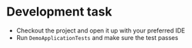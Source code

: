 # Development task

- Checkout the project and open it up with your preferred IDE
- Run `DemoApplicationTests` and make sure the test passes
